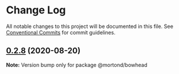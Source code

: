 # Change Log

All notable changes to this project will be documented in this file.
See [Conventional Commits](https://conventionalcommits.org) for commit guidelines.

## [0.2.8](https://github.com/daithimorton/bowhead/compare/@mortond/bowhead@0.2.7...@mortond/bowhead@0.2.8) (2020-08-20)

**Note:** Version bump only for package @mortond/bowhead
